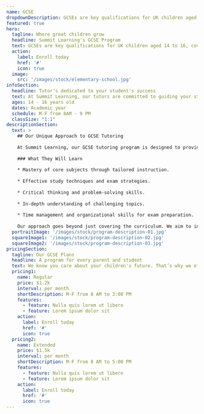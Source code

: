 ```yaml
---
name: GCSE
dropdownDescription: GCSEs are key qualifications for UK children aged 14 to 16, covering a broad range of subjects and essential for future education and career paths.
featured: true
hero:
  tagline: Where great children grow
  headline: Summit Learning's GCSE Program
  text: GCSEs are key qualifications for UK children aged 14 to 16, covering a broad range of subjects and essential for future education and career paths.
  action:
    label: Enroll today
    href: '#'
    icon: true
  image:
    src: '/images/stock/elementary-school.jpg'
infoSection:
  headline: Tutor's dedicated to your student's success
  text: At Summit Learning, our tutors are committed to guiding your student to GCSE success. Through personalized instruction and expert teaching, we provide the support needed to build confidence and achieve academic goals. Trust us to equip your student with the tools and encouragement to excel.
  ages: 14 - 16 years old
  dates: Academic year
  schedule: M-F from 8AM - 9 PM
  classSize: "1:1"
descriptionSection:
  text: >
    ## Our Unique Approach to GCSE Tutoring
    
    At Summit Learning, our GCSE tutoring program is designed to provide personalized support that aligns with each student's individual needs and learning style. We focus on building a solid foundation in key subjects, ensuring students not only understand the material but also develop the critical thinking skills needed to excel in their exams. Our experienced tutors work closely with each student, offering targeted guidance and strategies to boost confidence and academic performance.
    
    ### What They Will Learn
    
    * Mastery of core subjects through tailored instruction.
    
    * Effective study techniques and exam strategies.
    
    * Critical thinking and problem-solving skills.
    
    * In-depth understanding of challenging topics.
    
    * Time management and organizational skills for exam preparation.
    
    Our approach goes beyond just covering the curriculum. We aim to inspire a love for learning and help students develop the skills they need to succeed not just in their GCSEs, but in their future academic pursuits. With our support, students are well-prepared to tackle their exams with confidence and achieve their full potential.
  portraitImage: '/images/stock/program-description-01.jpg'
  squareImage1: '/images/stock/program-description-02.jpg'
  squareImage2: '/images/stock/program-description-03.jpg'
pricingSection:
  tagline: Our GCSE Plans
  headline: A program for every parent and student
  text: We know you care about your children's future. That’s why we offer you the freedom to choose the right program for them.
  pricing1:
    name: Regular
    price: $1.2k
    interval: per month
    shortDescription: M-F from 8 AM to 3:00 PM
    features:
      - feature: Nulla quis lorem ut libero
      - feature: Lorem ipsum dolor sit
    action:
      label: Enroll today
      href: '#'
      icon: true
  pricing2:
    name: Extended
    price: $1.5k
    interval: per month
    shortDescription: M-F from 8 AM to 5:00 PM
    features:
      - feature: Nulla quis lorem ut libero
      - feature: Lorem ipsum dolor sit
    action:
      label: Enroll today
      href: '#'
      icon: true
---
```

